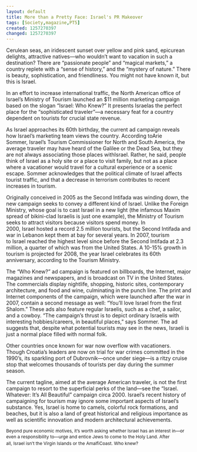 ```yaml
---
layout: default
title: More than a Pretty Face: Israel's PR Makeover
tags: [Society,magazine,PT5]
created: 1257270397
changed: 1257270397
---
```

<p><span class="Apple-style-span" style="font-size: 12px; line-height: 16px; ">
<p style="margin-top: 0px; margin-right: 0px; margin-bottom: 1em; margin-left: 0px; ">Cerulean seas, an iridescent sunset over yellow and pink sand, epicurean delights, attractive natives&mdash;who wouldn&rsquo;t want to vacation in such a destination? There are &ldquo;passionate people&rdquo; and &ldquo;magical markets,&rdquo; a country replete with a &ldquo;sense of history,&rdquo; and the &ldquo;mystery of nature.&rdquo; There is beauty, sophistication, and friendliness. You might not have known it, but this is&nbsp;<st1:country-region w:st="on"><st1:place w:st="on">Israel</st1:place></st1:country-region>.</p>
<p style="margin-top: 0px; margin-right: 0px; margin-bottom: 1em; margin-left: 0px; ">In an effort to increase international traffic, the North American office of Israel&rsquo;s Ministry of Tourism launched an $11 million marketing campaign based on the slogan &ldquo;Israel: Who Knew?&rdquo; It presents&nbsp;<st1:country-region w:st="on"><st1:place w:st="on">Israel</st1:place></st1:country-region>as the perfect place for the &ldquo;sophisticated traveler&rdquo;&mdash;a necessary feat for a country dependent on tourists for crucial state revenue.</p>
<p style="margin-top: 0px; margin-right: 0px; margin-bottom: 1em; margin-left: 0px; ">As&nbsp;<st1:country-region w:st="on">Israel</st1:country-region>&nbsp;approaches its 60th birthday, the current ad campaign reveals how&nbsp;<st1:country-region w:st="on"><st1:place w:st="on">Israel</st1:place></st1:country-region>&rsquo;s marketing team views the country. According to<st1:city w:st="on">Arie Sommer</st1:city>,&nbsp;<st1:country-region w:st="on">Israel</st1:country-region>&rsquo;s Tourism Commissioner for North and South America, the average traveler may have heard of the Galilee or the Dead Sea, but they are not always associating those places with<st1:country-region w:st="on"><st1:place w:st="on">Israel</st1:place></st1:country-region>. Rather, he said, people think of&nbsp;<st1:country-region w:st="on"><st1:place w:st="on">Israel</st1:place></st1:country-region>&nbsp;as a holy site or a place to visit family, but not as a place where a vacationer would travel for a cultural experience or a scenic escape. Sommer acknowledges that the political climate of&nbsp;<st1:country-region w:st="on"><st1:place w:st="on">Israel</st1:place></st1:country-region>&nbsp;affects tourist traffic, and that a decrease in terrorism contributes to recent increases in tourism.</p>
<p style="margin-top: 0px; margin-right: 0px; margin-bottom: 1em; margin-left: 0px; ">Originally conceived in 2005 as the Second Intifada was winding down, the new campaign seeks to convey a different kind of&nbsp;<st1:country-region w:st="on"><st1:place w:st="on">Israel</st1:place></st1:country-region>. Unlike the Foreign Ministry, whose goal is to cast&nbsp;<st1:country-region w:st="on"><st1:place w:st="on">Israel</st1:place></st1:country-region>&nbsp;in a new light (the infamous Maxim spread of bikini-clad Israelis is just one example), the Ministry of Tourism seeks to attract visitors because visitors spend money. In 2000,&nbsp;<st1:country-region w:st="on">Israel</st1:country-region>&nbsp;hosted a record 2.5 million tourists, but the Second Intifada and war in&nbsp;<st1:country-region w:st="on"><st1:place w:st="on">Lebanon</st1:place></st1:country-region>&nbsp;kept them at bay for several years. In 2007, tourism to&nbsp;<st1:country-region w:st="on">Israel</st1:country-region>&nbsp;reached the highest level since before the Second Intifada at 2.3 million, a quarter of which was from the&nbsp;<st1:country-region w:st="on"><st1:place w:st="on">United States</st1:place></st1:country-region>. A 10-15% growth in tourism is projected for 2008, the year&nbsp;<st1:country-region w:st="on"><st1:place w:st="on">Israel</st1:place></st1:country-region>&nbsp;celebrates its 60th anniversary, according to the Tourism Ministry.</p>
<p style="margin-top: 0px; margin-right: 0px; margin-bottom: 1em; margin-left: 0px; ">The &ldquo;Who Knew?&rdquo; ad campaign is featured on billboards, the Internet, major magazines and newspapers, and is broadcast on TV in the&nbsp;<st1:country-region w:st="on"><st1:place w:st="on">United States</st1:place></st1:country-region>. The commercials display nightlife, shopping, historic sites, contemporary architecture, and food and wine, culminating in the punch line. The print and Internet components of the campaign, which were launched after the war in 2007, contain a second message as well: &ldquo;You&rsquo;ll love&nbsp;<st1:country-region w:st="on"><st1:place w:st="on">Israel</st1:place></st1:country-region>&nbsp;from the first Shalom.&rdquo; These ads also feature regular Israelis, such as a chef, a sailor, and a cowboy. &ldquo;The campaign&rsquo;s thrust is to depict ordinary Israelis with interesting hobbies/careers, in beautiful places,&rdquo; says Sommer. The ad suggests that, despite what potential tourists may see in the news, Israeli is just a normal place filled with normal folk.</p>
<p style="margin-top: 0px; margin-right: 0px; margin-bottom: 1em; margin-left: 0px; ">Other countries once known for war now overflow with vacationers. Though&nbsp;<st1:country-region w:st="on">Croatia</st1:country-region>&rsquo;s leaders are now on trial for war crimes committed in the 1990&rsquo;s, its sparkling&nbsp;<st1:place w:st="on"><st1:placetype w:st="on">port</st1:placetype>&nbsp;of&nbsp;<st1:placename w:st="on">Dubrovnik</st1:placename></st1:place>&mdash;once under siege&mdash;is a ritzy cruise stop that welcomes thousands of tourists per day during the summer season.</p>
<p style="margin-top: 0px; margin-right: 0px; margin-bottom: 1em; margin-left: 0px; ">The current tagline, aimed at the average American traveler, is not the first campaign to resort to the superficial perks of the land&mdash;see the &ldquo;<st1:country-region w:st="on"><st1:place w:st="on">Israel</st1:place></st1:country-region>. Whatever: It&rsquo;s All Beautiful&rdquo; campaign circa 2000.&nbsp;<st1:country-region w:st="on">Israel</st1:country-region>&rsquo;s recent history of campaigning for tourism may ignore some important aspects of&nbsp;<st1:country-region w:st="on"><st1:place w:st="on">Israel</st1:place></st1:country-region>&rsquo;s substance. Yes,&nbsp;<st1:country-region w:st="on"><st1:place w:st="on">Israel</st1:place></st1:country-region>&nbsp;is home to camels, colorful rock formations, and beaches, but it is also a land of great historical and religious importance as well as scientific innovation and modern architectural achievements.</p>
</span></p>
<p><span class="Apple-style-span" style="font-size: 12px; line-height: 16px; ">Beyond pure economic motives, it&rsquo;s worth asking whether&nbsp;<st1:country-region w:st="on">Israel</st1:country-region>&nbsp;has an interest in&mdash;or even a responsibility to&mdash;urge and entice Jews to come to the&nbsp;<st1:place w:st="on">Holy Land</st1:place>. After all,&nbsp;<st1:country-region w:st="on">Israel</st1:country-region>&nbsp;isn&rsquo;t the Virgin Islands or the&nbsp;<st1:place w:st="on"><st1:placename w:st="on">Amalfi</st1:placename><st1:placetype w:st="on">Coast</st1:placetype></st1:place>. Who knew?</span>&nbsp;</p>